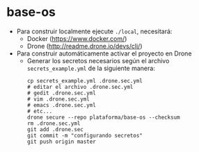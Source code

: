 base-os
=======

 - Para construir localmente ejecute `./local`, necesitará:
   - Docker (https://www.docker.com/)
   - Drone (http://readme.drone.io/devs/cli/)
 - Para construir automáticamente activar el proyecto en Drone
   - Generar los secretos necesarios según el archivo `secrets_example.yml` de la siguiente manera:
     ```
     cp secrets_example.yml .drone.sec.yml
     # editar el archivo .drone.sec.yml
     # gedit .drone.sec.yml
     # vim .drone.sec.yml
     # emacs .drone.sec.yml
     # etc...
     drone secure --repo plataforma/base-os --checksum
     rm .drone.sec.yml
     git add .drone.sec
     git commit -m "configurando secretos"
     git push origin master
     ```
